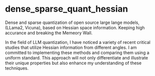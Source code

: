 # dense_sparse_quant_hessian
Dense and sparse quantization of open source large lange models, (LLama2, Vicuna), based on Hessian space information. Keeping high accurance and breaking the Memeory Wall.

In the field of LLM quantization, I have noticed a variety of recent critical studies that utilize Hessian information from different angles. I am committed to implementing these methods and comparing them using a uniform standard. This approach will not only differentiate and illustrate their unique properties but also enhance my understanding of these techniques.